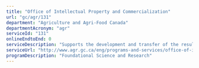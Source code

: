 ```yaml
---
title: "Office of Intellectual Property and Commercialization"
url: "gc/agr/131"
department: "Agriculture and Agri-Food Canada"
departmentAcronym: "agr"
serviceId: "131"
onlineEndtoEnd: 0
serviceDescription: "Supports the development and transfer of the results of research efforts by the Science and Technology Branch (STB) of Agriculture and Agri-Food Canada (AAFC)."
serviceUrl: "http://www.agr.gc.ca/eng/programs-and-services/office-of-intellectual-property-and-commercialization/?id=1296842751916"
programDescription: "Foundational Science and Research"
---
```

